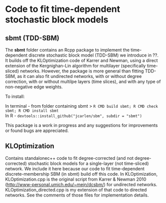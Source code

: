 # Code to fit time-dependent stochastic block models 

## sbmt (TDD-SBM)

The **sbmt** folder contains an Rcpp package to implement the time-dependent discrete stochastic block model (TDD-SBM) we introduce in ??. It builds off the KLOptimization code of Karrer and Newman, using a direct extension of the Kergnighan-Lin algorithm for multilayer (specifically time-sliced) networks. However, the package is more general than fitting TDD-SBM, as it can also fit undirected networks, with or without degree correction, with or without multilpe layers (time slices), and with any type of non-negative edge weights.

To install:

In terminal - from folder containing sbmt > `R CMD build sbmt; R CMD check sbmt; R CMD install sbmt`     
In R - `devtools::install_github("jcarlen/sbm", subdir = "sbmt")`

This package is a work in progress and any suggestions for improvements or found bugs are appreciated. 

## KLOptimization 

Contains standalonec++ code to fit degree-corrected (and not degree-corrected) stochastic block models for a single-layer (not time-sliced) network. We include it here because our code to fit time-dependent discrete-membership SBM (in sbmt) build off this code. In KLOptimization, KLOptimization.cpp is the original script from Karrer & Newman 2010 (http://www-personal.umich.edu/~mejn/dcsbm/) for undirected networks. KLOptimization_directed.cpp is my extension of that code to directed networks. See the comments of those files for implementation details.
